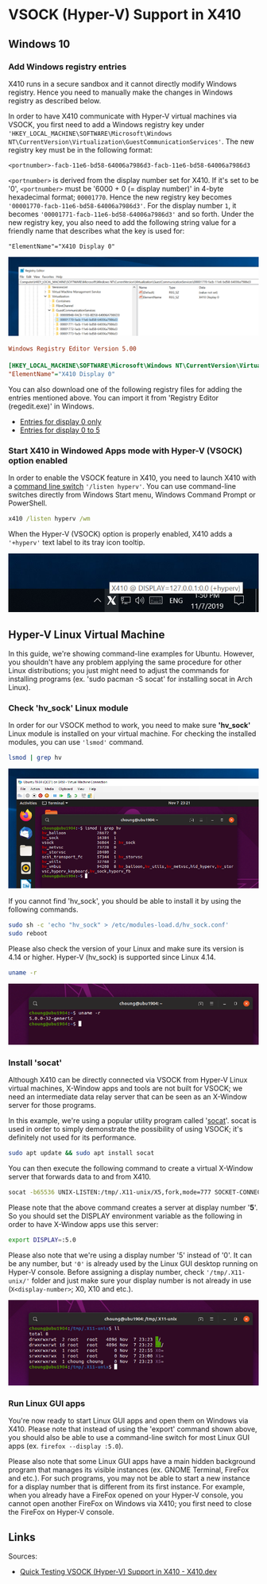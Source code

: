 # VSOCK (Hyper-V) Support in X410

## Windows 10

### Add Windows registry entries

X410 runs in a secure sandbox and it cannot directly modify Windows registry. Hence you need to manually make the changes in Windows registry as described below.

In order to have X410 communicate with Hyper-V virtual machines via VSOCK, you first need to add a Windows registry key under `'HKEY_LOCAL_MACHINE\SOFTWARE\Microsoft\Windows NT\CurrentVersion\Virtualization\GuestCommunicationServices'`. The new registry key must be in the following format:

```text
<portnumber>-facb-11e6-bd58-64006a7986d3-facb-11e6-bd58-64006a7986d3
```

<code>&lt;portnumber&gt;</code> is derived from the display number set for X410. If it's set to be '0', <code>&lt;portnumber&gt;</code> must be '6000 + 0 (= display number)' in 4-byte hexadecimal format; `00001770`. Hence the new registry key becomes `'00001770-facb-11e6-bd58-64006a7986d3'`. For the display number `1`, it becomes `'00001771-facb-11e6-bd58-64006a7986d3'` and so forth.
Under the new registry key, you also need to add the following string value for a friendly name that describes what the key is used for:

```text
"ElementName"="X410 Display 0"
```

![Windows Registry Editor](media/x410vsock-win-regedit.png)

```ini
Windows Registry Editor Version 5.00

[HKEY_LOCAL_MACHINE\SOFTWARE\Microsoft\Windows NT\CurrentVersion\Virtualization\GuestCommunicationServices\00001770-facb-11e6-bd58-64006a7986d3]
"ElementName"="X410 Display 0"
```

You can also download one of the following registry files for adding the entries mentioned above. You can import it from 'Registry Editor (regedit.exe)' in Windows.

* [Entries for display 0 only](x410-display-0-only.reg)
* [Entries for display 0 to 5](x410-display-0-to-5.reg)

### Start X410 in Windowed Apps mode with Hyper-V (VSOCK) option enabled

In order to enable the VSOCK feature in X410, you need to launch X410 with a [command line switch](https://x410.dev/cookbook/command-line-switches/) `'/listen hyperv'`. You can use command-line switches directly from Windows Start menu, Windows Command Prompt or PowerShell.

```cmd
x410 /listen hyperv /wm
```

When the Hyper-V (VSOCK) option is properly enabled, X410 adds a `'+hyperv'` text label to its tray icon tooltip.

![X410 adds a +hyperv text label to its tray icon tooltip](media/x410vsock-quick-win-tray-icon-hyperv-tooltip.png)

## Hyper-V Linux Virtual Machine

In this guide, we're showing command-line examples for Ubuntu. However, you shouldn't have any problem applying the same procedure for other Linux distributions; you just might need to adjust the commands for installing programs (ex. 'sudo pacman -S socat' for installing socat in Arch Linux).

### Check 'hv_sock' Linux module

In order for our VSOCK method to work, you need to make sure **'hv_sock'** Linux module is installed on your virtual machine. For checking the installed modules, you can use `'lsmod'` command.

```bash
lsmod | grep hv
```

![lsmod | grep hv](media/x410vsock-quick-term-lsmod.png)

If you cannot find 'hv_sock', you should be able to install it by using the following commands.

```bash
sudo sh -c 'echo "hv_sock" > /etc/modules-load.d/hv_sock.conf'
sudo reboot
```

Please also check the version of your Linux and make sure its version is 4.14 or higher. Hyper-V (hv_sock) is supported since Linux 4.14.

```bash
uname -r
```

![uname -r](media/x410vsock-quick-term-linux-version-uname.png)

### Install 'socat'

Although X410 can be directly connected via VSOCK from Hyper-V Linux virtual machines, X-Window apps and tools are not built for VSOCK; we need an intermediate data relay server that can be seen as an X-Window server for those programs.

In this example, we're using a popular utility program called '[socat](http://www.dest-unreach.org/socat/)'. socat is used in order to simply demonstrate the possibility of using VSOCK; it's definitely not used for its performance.

```bash
sudo apt update && sudo apt install socat
```

You can then execute the following command to create a virtual X-Window server that forwards data to and from X410.

```bash
socat -b65536 UNIX-LISTEN:/tmp/.X11-unix/X5,fork,mode=777 SOCKET-CONNECT:40:0:x0000x70170000x02000000x00000000 &
```

Please note that the above command creates a server at display number '**5**'. So you should set the DISPLAY environment variable as the following in order to have X-Window apps use this server:

```bash
export DISPLAY=:5.0
```

Please also note that we're using a display number '5' instead of '0'. It can be any number, but `'0'` is already used by the Linux GUI desktop running on Hyper-V console.
Before assigning a display number, check `'/tmp/.X11-unix/'` folder and just make sure your display number is not already in use (`X<display-number>`; X0, X10 and etc.).

![/tmp/.X11-unix/](media/x410vsock-quick-term-dir-tmp-x11-unix.png)

### Run Linux GUI apps

You're now ready to start Linux GUI apps and open them on Windows via X410. Please note that instead of using the 'export' command shown above, you should also be able to use a command-line switch for most Linux GUI apps (ex. `firefox --display :5.0`).

Please also note that some Linux GUI apps have a main hidden background program that manages its visible instances (ex. GNOME Terminal, FireFox and etc.). For such programs, you may not be able to start a new instance for a display number that is different from its first instance. For example, when you already have a FireFox opened on your Hyper-V console, you cannot open another FireFox on Windows via X410; you first need to close the FireFox on Hyper-V console.


## Links

Sources:

* [Quick Testing VSOCK (Hyper-V) Support in X410 - X410.dev](https://x410.dev/cookbook/hyperv/quick-testing-vsock-hyper-v-support-in-x410/)
